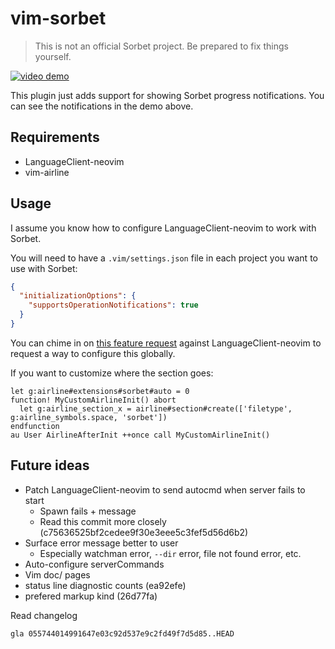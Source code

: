 # vim-sorbet

> This is not an official Sorbet project.
> Be prepared to fix things yourself.

[![video demo](https://user-images.githubusercontent.com/5544532/96692164-97c17100-133a-11eb-8323-6c1e4f567a7b.png)](https://youtu.be/x8EFninTAio)

This plugin just adds support for showing Sorbet progress notifications.
You can see the notifications in the demo above.

## Requirements

- LanguageClient-neovim
- vim-airline

## Usage

I assume you know how to configure LanguageClient-neovim to work with Sorbet.

You will need to have a `.vim/settings.json` file in each project you want to
use with Sorbet:

```json
{
  "initializationOptions": {
    "supportsOperationNotifications": true
  }
}
```

You can chime in on [this feature request] against LanguageClient-neovim to
request a way to configure this globally.

[this feature request]: https://github.com/autozimu/LanguageClient-neovim/issues/1107

If you want to customize where the section goes:

```vim
let g:airline#extensions#sorbet#auto = 0
function! MyCustomAirlineInit() abort
  let g:airline_section_x = airline#section#create(['filetype', g:airline_symbols.space, 'sorbet'])
endfunction
au User AirlineAfterInit ++once call MyCustomAirlineInit()
```

## Future ideas

- Patch LanguageClient-neovim to send autocmd when server fails to start
  - Spawn fails + message
  - Read this commit more closely (c75636525bf2cedee9f30e3eee5c3fef5d56d6b2)
- Surface error message better to user
  - Especially watchman error, `--dir` error, file not found error, etc.
- Auto-configure serverCommands
- Vim doc/ pages
- status line diagnostic counts (ea92efe)
- prefered markup kind (26d77fa)

Read changelog

```
gla 055744014991647e03c92d537e9c2fd49f7d5d85..HEAD
```
